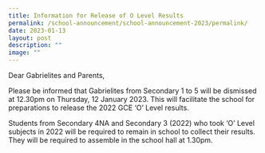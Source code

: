 ```yaml
---
title: Information for Release of O Level Results
permalink: /school-announcement/school-announcement-2023/permalink/
date: 2023-01-13
layout: post
description: ""
image: ""
---
```


Dear Gabrielites and Parents,

Please be informed that Gabrielites from Secondary 1 to 5 will be dismissed at 12.30pm on Thursday, 12 January 2023. This will facilitate the school for preparations to release the 2022 GCE ‘O’ Level results.

Students from Secondary 4NA and Secondary 3 (2022) who took ‘O’ Level subjects in 2022 will be required to remain in school to collect their results. They will be required to assemble in the school hall at 1.30pm.